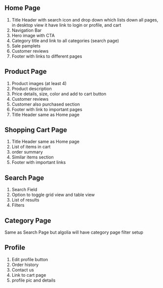 ## Home Page
1. Title Header with search icon and drop down which lists down all pages, in desktop view it have link to login or profile, and cart
2. Navigation Bar
3. Hero image with CTA
4. Category title and link to all categories (search page)
5. Sale pamplets
6. Customer reviews
7. Footer with links to different pages

## Product Page
1. Product images (at least 4)
2. Product description
3. Price details, size, color and add to cart button
4. Customer reviews
5. Customer also purchased section
6. Footer with link to important pages
7. Title Header same as Home page

## Shopping Cart Page
1. Title Header same as Home page
2. List of items in cart
3. order summary
4. Similar items section
5. Footer with important links

## Search Page
1. Search Field
2. Option to toggle grid view and table view
3. List of results
4. Filters

## Category Page
Same as Search Page but algolia will have category page filter setup

## Profile
1. Edit profile button
2. Order history
3. Contact us
4. Link to cart page
5. profile pic and details